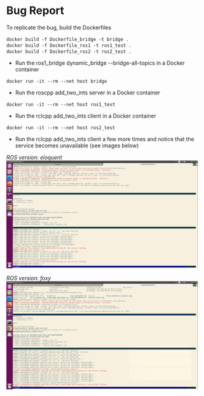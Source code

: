# Bug Report

To replicate the bug, build the Dockerfiles

```shell
docker build -f Dockerfile_bridge -t bridge .
docker build -f Dockerfile_ros1 -t ros1_test .
docker build -f Dockerfile_ros2 -t ros2_test .
```

- Run the ros1_bridge dynamic_bridge --bridge-all-topics in a Docker container

```shell
docker run -it --rm --net host bridge
```

- Run the roscpp add_two_ints server in a Docker container

```shell
docker run -it --rm --net host ros1_test
```

- Run the rclcpp add_two_ints client in a Docker container

```shell
docker run -it --rm --net host ros2_test
```

- Run the rclcpp add_two_ints client a few more times and notice that the service becomes unavailable (see images below)

*ROS version: eloquent*
![image](three_containers_eloquent.png)

*ROS version: foxy*
![image](three_containers_foxy.png)
